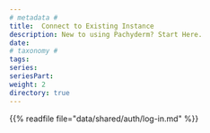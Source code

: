 ```yaml
---
# metadata # 
title:  Connect to Existing Instance
description: New to using Pachyderm? Start Here.
date: 
# taxonomy #
tags: 
series:
seriesPart:
weight: 2
directory: true
---
```


{{% readfile file="data/shared/auth/log-in.md" %}}